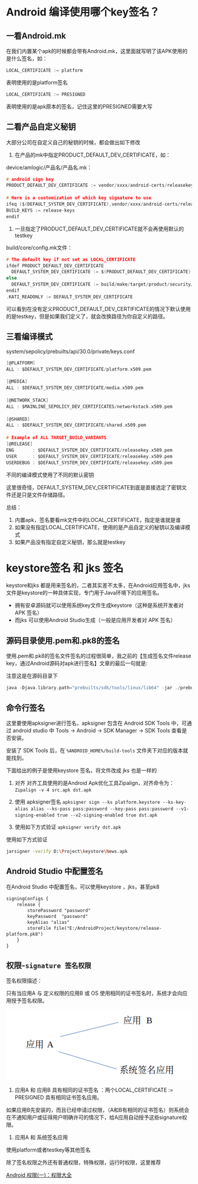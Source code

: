 # Android 编译使用哪个key签名？

## 一看Android.mk

在我们内置某个apk的时候都会带有Android.mk，这里面就写明了该APK使用的是什么签名，如：

```C
LOCAL_CERTIFICATE := platform
```

表明使用的是platform签名

```C
LOCAL_CERTIFICATE := PRESIGNED
```

表明使用的是apk原本的签名，记住这里的PRESIGNED需要大写

## 二看产品自定义秘钥

大部分公司在自定义自己的秘钥的时候，都会做出如下修改

1. 在产品的mk中指定PRODUCT_DEFAULT_DEV_CERTIFICATE，如：

device/amlogic/产品名/产品名.mk：

```C
# android sign key
PRODUCT_DEFAULT_DEV_CERTIFICATE := vendor/xxxx/android-certs/releasekey

# Here is a customization of which key signature to use
ifeq ($(DEFAULT_SYSTEM_DEV_CERTIFICATE),vendor/xxxx/android-certs/releasekey)
BUILD_KEYS := release-keys
endif
```

1. 一旦指定了PRODUCT_DEFAULT_DEV_CERTIFICATE就不会再使用默认的testkey

build/core/config.mk文件：

```C
# The default key if not set as LOCAL_CERTIFICATE
ifdef PRODUCT_DEFAULT_DEV_CERTIFICATE
  DEFAULT_SYSTEM_DEV_CERTIFICATE := $(PRODUCT_DEFAULT_DEV_CERTIFICATE)
else
  DEFAULT_SYSTEM_DEV_CERTIFICATE := build/make/target/product/security/testkey
endif
.KATI_READONLY := DEFAULT_SYSTEM_DEV_CERTIFICATE
```

可以看到在没有定义PRODUCT_DEFAULT_DEV_CERTIFICATE的情况下默认使用的是testkey，但是如果我们定义了，就会改换路径为你自定义的路径。

## 三看编译模式

system/sepolicy/prebuilts/api/30.0/private/keys.conf

```C
[@PLATFORM]
ALL : $DEFAULT_SYSTEM_DEV_CERTIFICATE/platform.x509.pem

[@MEDIA]
ALL : $DEFAULT_SYSTEM_DEV_CERTIFICATE/media.x509.pem

[@NETWORK_STACK]
ALL : $MAINLINE_SEPOLICY_DEV_CERTIFICATES/networkstack.x509.pem

[@SHARED]
ALL : $DEFAULT_SYSTEM_DEV_CERTIFICATE/shared.x509.pem

# Example of ALL TARGET_BUILD_VARIANTS
[@RELEASE]
ENG       : $DEFAULT_SYSTEM_DEV_CERTIFICATE/releasekey.x509.pem
USER      : $DEFAULT_SYSTEM_DEV_CERTIFICATE/releasekey.x509.pem
USERDEBUG : $DEFAULT_SYSTEM_DEV_CERTIFICATE/releasekey.x509.pem
```

不同的编译模式使用了不同的默认密钥

这里很奇怪，DEFAULT_SYSTEM_DEV_CERTIFICATE到底是直接选定了密钥文件还是只是文件存储路径。

总结：

1. 内置apk，签名要看mk文件中的LOCAL_CERTIFICATE，指定是谁就是谁
2. 如果没有指定LOCAL_CERTIFICATE，使用的是产品自定义的秘钥以及编译模式
3. 如果产品没有指定自定义秘钥，那么就是testkey

# keystore签名 和 jks 签名

keystore和jks 都是用来签名的，二者其实差不太多，在Android应用签名中，jks文件是keystore的一种具体实现，专门用于Java环境下的应用签名。

- 拥有安卓源码就可以使用系统key文件生成keystore（这种是系统开发者对 APK 签名）
- 而jks 可以使用Android Studio生成（一般是应用开发者对 APK 签名）


## 源码目录使用.pem和.pk8的签名

使用.pem和.pk8的签名文件签名的过程很简单，我之前的【生成签名文件release key，通过Android源码对apk进行签名】文章的最后一句就是: 

注意这是在源码目录下
```C
java -Djava.library.path="prebuilts/sdk/tools/linux/lib64" -jar ./prebuilts/sdk/tools/lib/signapk.jar ./build/make/target/product/security/platform.x509.pem ./build/make/target/product/security/platform.pk8 app.apk app_signed.apk
```

## 命令行签名

这里要使用apksigner进行签名，apksigner 包含在 Android SDK Tools 中，可通过 android studio 中 Tools -> Android -> SDK Manager -> SDK Tools 查看是否安装。

安装了 SDK Tools 后，在 `%ANDROID_HOME%/build-tools` 文件夹下对应的版本就能找到。

下面给出的例子是使用keystore 签名，将文件改成 jks 也是一样的

1. 对齐
   对齐工具使用的是Android Apk优化工具Zipalign，对齐命令为：
   `Zipalign -v 4 src.apk dst.apk`

2. 使用 apksigner签名
   `apksigner sign --ks platform.keystore --ks-key-alias alias --ks-pass pass:password --key-pass pass:password --v1-signing-enabled true --v2-signing-enabled true dst.apk`

3. 使用如下方式验证
   `apksigner verify dst.apk`

使用如下方式验证
~~~bash
jarsigner -verify D:\Project\keystore\News.apk
~~~

## Android Studio 中配置签名

在Android Studio 中配置签名，可以使用keystore ，jks，甚至pk8

~~~
signingConfigs {
    release {
        storePassword "password"
        keyPassword  "password"
        keyAlias "alias"
        storeFile file("E:/AndroidProject/keystore/release-platform.pk8")
    }
}
~~~

## 权限-`signature 签名权限 `

签名权限描述：

只有当应用A  与  定义权限的应用B  或  OS  使用相同的证书签名时，系统才会向应用授予签名权限。

![img](安卓的签名和权限.assets/17271451485001.png)

1. 应用A 和 应用B  具有相同的证书签名 ：两个LOCAL_CERTIFICATE := PRESIGNED 具有相同证书签名应用。

如果应用B先安装的，而且已经申请过权限，（A和B有相同的证书签名）则系统会在不通知用户或征得用户明确许可的情况下，给A应用自动授予这些signature权限。

1. 应用A 和 系统签名应用 

使用platform或者testkey等其他签名

除了签名权限之外还有普通权限，特殊权限，运行时权限，这里推荐

[Android 权限(一)：权限大全](https://blog.csdn.net/u012514113/article/details/128865859)